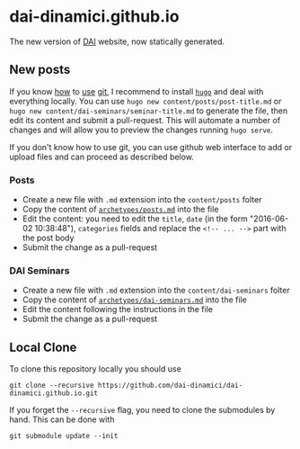 # dai-dinamici.github.io
The new version of [DAI](https://dinamici.org) website, now statically generated.

## New posts

If you know [how](https://githubtraining.github.io/training-manual) to [use](https://product.hubspot.com/blog/git-and-github-tutorial-for-beginners) [git](https://www.coursera.org/learn/introduction-git-github), I recommend to install [`hugo`](https://gohugo.io/) and deal with everything locally.
You can use `hugo new content/posts/post-title.md` or `hugo new content/dai-seminars/seminar-title.md` to generate the file, then edit its content and submit a pull-request.
This will automate a number of changes and will allow you to preview the changes running `hugo serve`.

If you don't know how to use git, you can use github web interface to add or upload files and can proceed as described below.

### Posts

- Create a new file with `.md` extension into the `content/posts` folter
- Copy the content of [`archetypes/posts.md`](https://github.com/dai-dinamici/dai-dinamici.github.io/raw/main/archetypes/posts.md) into the file
- Edit the content: you need to edit the `title`, `date` (in the form "2016-06-02 10:38:48"), `categories` fields and replace the `<!-- ... -->` part with the post body
- Submit the change as a pull-request

### DAI Seminars

- Create a new file with `.md` extension into the `content/dai-seminars` folter
- Copy the content of [`archetypes/dai-seminars.md`](https://github.com/dai-dinamici/dai-dinamici.github.io/raw/main/archetypes/dai-seminars.md) into the file
- Edit the content following the instructions in the file
- Submit the change as a pull-request

## Local Clone

To clone this repository locally you should use
```
git clone --recursive https://github.com/dai-dinamici/dai-dinamici.github.io.git
```

If you forget the `--recursive` flag, you need to clone the submodules by hand. This can be done with
```
git submodule update --init
```

